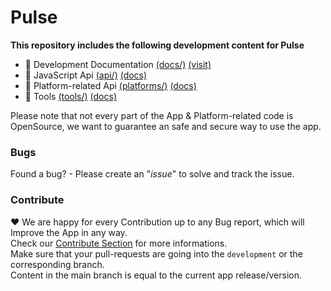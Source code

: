 # Pulse
**This repository includes the following development content for Pulse**
* 📁 Development Documentation [(docs/)](docs/) [(visit)](https://pulsemedia.github.io/Pulse/)
* 📁 JavaScript Api [(api/)](api/) [(docs)](https://pulsemedia.github.io/Pulse/#/contribute/javascript_general)
* 📁 Platform-related Api [(platforms/)](platforms/) [(docs)](https://pulsemedia.github.io/Pulse/#/contribute/platform_general)
* 📁 Tools [(tools/)](tools/) [(docs)](https://pulsemedia.github.io/Pulse/#/contribute/tools)

Please note that not every part of the App & Platform-related code is OpenSource, we want to guarantee an safe and secure way to use the app.

### Bugs
Found a bug? - Please create an "*issue*" to solve and track the issue.

### Contribute
❤️ We are happy for every Contribution up to any Bug report, which will Improve the App in any way.  
Check our [Contribute Section](https://pulsemedia.github.io/Pulse/#/contribute/overview) for more informations.  
Make sure that your pull-requests are going into the `development` or the corresponding branch.  
Content in the main branch is equal to the current app release/version.  
